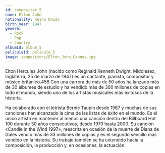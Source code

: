 ```yaml
---
id: compositor_5
name: Elton John
nationality: Reino Unido
birth_year: 1947
genere:
  - Rock
  - Pop
  - Country
albumId: album_5
peliculaId: pelicula_5
image: compositors/Elton_John_Cannes.jpg
---
```


Elton Hercules John (nacido como Reginald Kenneth Dwight, Middlesex, 
Inglaterra; 25 de marzo de 1947) es un cantante, pianista, compositor y músico británico.4​5​6​
Con una carrera de más de 50 años ha lanzado más de 30 álbumes de estudio y ha vendido más de 
300 millones de copias en todo el mundo, siendo uno de los artistas musicales más exitosos de 
la historia.

Ha colaborado con el letrista Bernie Taupin desde 1967 y muchas de sus canciones han alcanzado la cima de las listas de éxito en el mundo. Es el único artista en mantener al menos una canción dentro del Billboard Hot 100 durante 30 años consecutivos, desde 1970 hasta 2000. Su canción «Candle in the Wind 1997», reescrita en ocasión de la muerte de Diana de Gales vendió más de 33 millones de copias y es el segundo sencillo más vendido en la historia.​ Su trabajo también se ha extendido hacia la composición, la producción y, en ocasiones, la actuación.